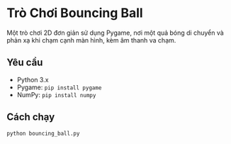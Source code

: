 # Trò Chơi Bouncing Ball
Một trò chơi 2D đơn giản sử dụng Pygame, nơi một quả bóng di chuyển và phản xạ khi chạm cạnh màn hình, kèm âm thanh va chạm.
## Yêu cầu
- Python 3.x
- Pygame: `pip install pygame`
- NumPy: `pip install numpy`
## Cách chạy
```bash
python bouncing_ball.py
